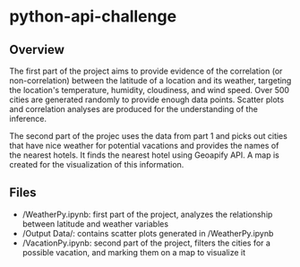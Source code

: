# python-api-challenge

## Overview
The first part of the project aims to provide evidence of the correlation (or non-correlation) between the latitude of a location and its weather, targeting the location's temperature, humidity, cloudiness, and wind speed. Over 500 cities are generated randomly to provide enough data points. Scatter plots and correlation analyses are produced for the understanding of the inference.

The second part of the projec uses the data from part 1 and picks out cities that have nice weather for potential vacations and provides the names of the nearest hotels. It finds the nearest hotel using Geoapify API. 
A map is created for the visualization of this information.

## Files
* /WeatherPy.ipynb: first part of the project, analyzes the relationship between latitude and weather variables 
* /Output Data/: contains scatter plots generated in /WeatherPy.ipynb
* /VacationPy.ipynb: second part of the project, filters the cities for a possible vacation, and marking them on a map to visualize it